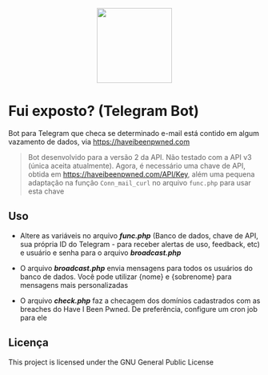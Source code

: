 <p align="center">
  <img src="https://cdn-icons-png.flaticon.com/512/564/564619.png" width=150 />
</p>

# Fui exposto? (Telegram Bot)
Bot para Telegram que checa se determinado e-mail está contido em algum vazamento de dados, via https://haveibeenpwned.com


> Bot desenvolvido para a versão 2 da API. Não testado com a API v3 (única aceita atualmente). Agora, é necessário uma chave de API, obtida em https://haveibeenpwned.com/API/Key, além uma pequena adaptação na função ```Conn_mail_curl``` no arquivo ```func.php``` para usar esta chave

## Uso

*  Altere as variáveis no arquivo ***func.php*** (Banco de dados, chave de API, sua própria ID do Telegram - para receber alertas de uso, feedback, etc) e usuário e senha para o arquivo ***broadcast.php***

*  O arquivo ***broadcast.php*** envia mensagens para todos os usuários do banco de dados. Você pode utilizar {nome} e {sobrenome} para mensagens mais personalizadas

* O arquivo ***check.php*** faz a checagem dos domínios cadastrados com as breaches do Have I Been Pwned. De preferência, configure um cron job para ele

## Licença

This project is licensed under the GNU General Public License
